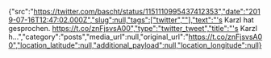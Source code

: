 {"src":"https://twitter.com/bascht/status/1151110995437412353","date":"2019-07-16T12:47:02.000Z","slug":null,"tags":["twitter",""],"text":"'s Karzl hat gesprochen. https://t.co/znFjsvsA00","type":"twitter_tweet","title":"'s Karzl h…","category":"posts","media_url":null,"original_url":"https://t.co/znFjsvsA00","location_latitude":null,"additional_payload":null,"location_longitude":null}